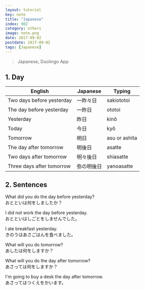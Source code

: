 ```yaml
---
layout: tutorial
key: note
title: "Japanese"
index: 902
category: others
image: note.png
date: 2017-09-02
postdate: 2017-09-02
tags: [Japanese]
---
```


> Japanese, Duolingo App

## 1. Day

English                   | Japanese | Typing
--------------------------|----------|----------------
Two days before yesterday | 一昨々日  | sakiototoi
The day before yesterday  | 一昨日    | ototoi
Yesterday                 | 昨日      | kinô
Today                     | 今日      | kyô
Tomorrow                  | 明日      | asu or ashita
The day after tomorrow    | 明後日    | asatte
Two days after tomorrow   | 明々後日  | shiasatte
Three days after tomorrow | 弥の明後日 | yanoasatte

## 2. Sentences
What did you do the day before yesterday?  
おとといは何をしましたか？

I did not work the day before yesterday.  
おとといはしごとをしませんでした。

I ate breakfast yesterday.  
きのうはあさごはんを食べました。

What will you do tomorrow?  
あしたは何をしますか？

What will you do the day after tomorrow?  
あさっては何をしますか？

I'm going to buy a desk the day after tomorrow.  
あさってはつくえをかいます。
